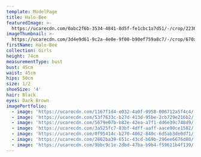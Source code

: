 ```yaml
---
template: ModelPage
title: Halo-Bee
featuredImage: >-
  https://ucarecdn.com/0abc2f6b-3534-4841-8d5f-fe1cbc1a7d51/-/crop/2236x1565/0,78/-/preview/
imageThumbnail: >-
  https://ucarecdn.com/3d4e9d61-9c2a-4e0e-9f00-b90ef759a8c7/-/crop/670x809/534,421/-/preview/
firstName: Halo-Bee
collection: Girls
height: 74cm
measurementType: bust
bust: 45cm
waist: 45cm
hips: 50cm
size: 1/2
shoeSize: '4'
hair: Black
eyes: Dark Brown
imagePortfolio:
  - image: 'https://ucarecdn.com/1167f1d4-e032-4a0f-9958-006712a5f4c4/'
  - image: 'https://ucarecdn.com/53f7633c-b27d-413d-95be-2cb729e216b2/'
  - image: 'https://ucarecdn.com/5679e07b-b82e-42ea-a7f1-dd6e39c748d9/'
  - image: 'https://ucarecdn.com/3a525fc7-83bf-4dff-aaff-aace90ce1582/'
  - image: 'https://ucarecdn.com/0f95414c-b270-4062-840c-6d5ab3de0d71/'
  - image: 'https://ucarecdn.com/2862ba39-651c-43cd-b69b-296ee6676d80/'
  - image: 'https://ucarecdn.com/9bbc9c1e-2dbd-47ba-b9b4-f59611b4f139/'
---
```



